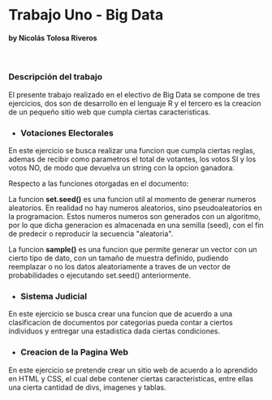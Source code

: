 # Trabajo Uno - Big Data
#### by Nicolás Tolosa Riveros

<br>

### Descripción del trabajo

El presente trabajo realizado en el electivo de Big Data se compone de tres ejercicios, dos son de desarrollo en el lenguaje R y el tercero es la creacion de un pequeño sitio web que cumpla ciertas caracteristicas.

- ### Votaciones Electorales

En este ejercicio se busca realizar una funcion que cumpla ciertas reglas, ademas de recibir como parametros el total de votantes, los votos SI y los votos NO, de modo que devuelva un string con la opcion ganadora.

Respecto a las funciones otorgadas en el documento:

La funcion **set.seed()** es una funcion util al momento de generar numeros aleatorios. En realidad no hay numeros aleatorios, sino pseudoaleatorios en la programacion. Estos numeros numeros son generados con un algoritmo, por lo que dicha generacion es almacenada en una semilla (seed), con el fin de predecir o reproducir la secuencia "aleatoria".

La funcion **sample()** es una funcion que permite generar un vector con un cierto tipo de dato, con un tamaño de muestra definido, pudiendo reemplazar o no los datos aleatoriamente a traves de un vector de probabilidades o ejecutando set.seed() anteriormente.

- ### Sistema Judicial

En este ejercicio se busca crear una funcion que de acuerdo a una clasificacion de documentos por categorias pueda contar a ciertos individuos y entregar una estadistica dada ciertas condiciones.

- ### Creacion de la Pagina Web

En este ejercicio se pretende crear un sitio web de acuerdo a lo aprendido en HTML y CSS, el cual debe contener ciertas caracteristicas, entre ellas una cierta cantidad de divs, imagenes y tablas.


